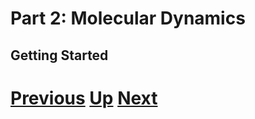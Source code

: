 # Part 2: Molecular Dynamics
## Getting Started



# [Previous](README.md) [Up](README.md) [Next](README.md)
